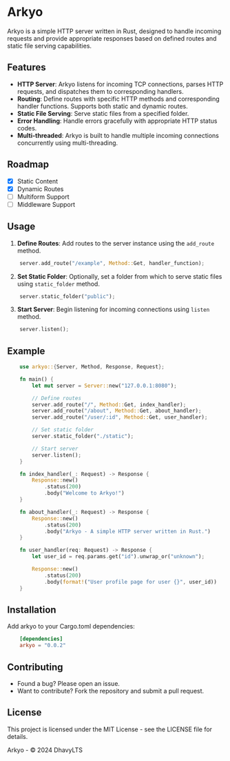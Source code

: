 # Arkyo

Arkyo is a simple HTTP server written in Rust, designed to handle incoming requests and provide appropriate responses based on defined routes and static file serving capabilities.

## Features

- **HTTP Server**: Arkyo listens for incoming TCP connections, parses HTTP requests, and dispatches them to corresponding handlers.
- **Routing**: Define routes with specific HTTP methods and corresponding handler functions. Supports both static and dynamic routes.
- **Static File Serving**: Serve static files from a specified folder.
- **Error Handling**: Handle errors gracefully with appropriate HTTP status codes.
- **Multi-threaded**: Arkyo is built to handle multiple incoming connections concurrently using multi-threading.

## Roadmap
- [x] Static Content
- [x] Dynamic Routes
- [ ] Multiform Support
- [ ] Middleware Support
## Usage

1. **Define Routes**: Add routes to the server instance using the `add_route` method.
```rust
    server.add_route("/example", Method::Get, handler_function);
```
2. **Set Static Folder**: Optionally, set a folder from which to serve static files using `static_folder` method.
```rust
    server.static_folder("public");
```
3. **Start Server**: Begin listening for incoming connections using `listen` method.
```rust
    server.listen();
```

## Example
```rust
    use arkyo::{Server, Method, Response, Request};

    fn main() {
        let mut server = Server::new("127.0.0.1:8080");

        // Define routes
        server.add_route("/", Method::Get, index_handler);
        server.add_route("/about", Method::Get, about_handler);
        server.add_route("/user/:id", Method::Get, user_handler);

        // Set static folder
        server.static_folder("./static");

        // Start server
        server.listen();
    }

    fn index_handler(_: Request) -> Response {
        Response::new()
            .status(200)
            .body("Welcome to Arkyo!")
    }

    fn about_handler(_: Request) -> Response {
        Response::new()
            .status(200)
            .body("Arkyo - A simple HTTP server written in Rust.")
    }

    fn user_handler(req: Request) -> Response {
        let user_id = req.params.get("id").unwrap_or("unknown");

        Response::new()
            .status(200)
            .body(format!("User profile page for user {}", user_id))
    }
```
    
## Installation
Add arkyo to your Cargo.toml dependencies:
```toml
    [dependencies]
    arkyo = "0.0.2"
```

## Contributing
- Found a bug? Please open an issue.
- Want to contribute? Fork the repository and submit a pull request.

## License
This project is licensed under the MIT License - see the LICENSE file for details.

Arkyo - © 2024 DhavyLTS